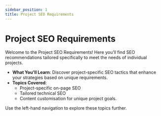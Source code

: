 ```yaml
---
sidebar_position: 1
title: Project SEO Requirements
---
```


# Project SEO Requirements

Welcome to the Project SEO Requirements! Here you’ll find SEO recommendations tailored specifically to meet the needs of individual projects.

- **What You'll Learn**: Discover project-specific SEO tactics that enhance your strategies based on unique requirements.
- **Topics Covered**:
  - Project-specific on-page SEO
  - Tailored technical SEO
  - Content customisation for unique project goals.

Use the left-hand navigation to explore these topics further.
